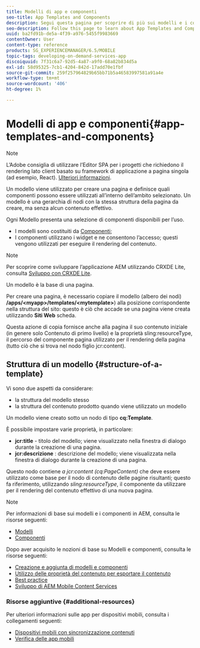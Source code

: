 ```yaml
---
title: Modelli di app e componenti
seo-title: App Templates and Components
description: Segui questa pagina per scoprire di più sui modelli e i componenti dell’app. Fornisce informazioni dettagliate sulla struttura dei modelli.
seo-description: Follow this page to learn about App Templates and Components. It provides detailed information on the structure of templates.
uuid: ba2fd91b-de5a-4f39-a976-5455f9983669
contentOwner: User
content-type: reference
products: SG_EXPERIENCEMANAGER/6.5/MOBILE
topic-tags: developing-on-demand-services-app
discoiquuid: 7f31c6a7-92d5-4a87-a9f0-68a82b834d5a
exl-id: 58d95325-7cb1-4204-842d-17add70e1fbf
source-git-commit: 259f257964829b65bb71b5a46583997581a91a4e
workflow-type: tm+mt
source-wordcount: '406'
ht-degree: 1%

---
```


# Modelli di app e componenti{#app-templates-and-components}

>[!NOTE]
>
>L’Adobe consiglia di utilizzare l’Editor SPA per i progetti che richiedono il rendering lato client basato su framework di applicazione a pagina singola (ad esempio, React). [Ulteriori informazioni](/help/sites-developing/spa-overview.md).

Un modello viene utilizzato per creare una pagina e definisce quali componenti possono essere utilizzati all’interno dell’ambito selezionato. Un modello è una gerarchia di nodi con la stessa struttura della pagina da creare, ma senza alcun contenuto effettivo.

Ogni Modello presenta una selezione di componenti disponibili per l’uso.

* I modelli sono costituiti da [Componenti](/help/sites-developing/components.md);
* I componenti utilizzano i widget e ne consentono l’accesso; questi vengono utilizzati per eseguire il rendering del contenuto.

>[!NOTE]
>
>Per scoprire come sviluppare l’applicazione AEM utilizzando CRXDE Lite, consulta [Sviluppo con CRXDE Lite](/help/sites-developing/developing-with-crxde-lite.md).

Un modello è la base di una pagina.

Per creare una pagina, è necessario copiare il modello (albero dei nodi) **/apps/&lt;myapp>/templates/&lt;mytemplate>**) alla posizione corrispondente nella struttura del sito: questo è ciò che accade se una pagina viene creata utilizzando **Siti Web** scheda.

Questa azione di copia fornisce anche alla pagina il suo contenuto iniziale (in genere solo Contenuto di primo livello) e la proprietà sling:resourceType, il percorso del componente pagina utilizzato per il rendering della pagina (tutto ciò che si trova nel nodo figlio jcr:content).

## Struttura di un modello {#structure-of-a-template}

Vi sono due aspetti da considerare:

* la struttura del modello stesso
* la struttura del contenuto prodotto quando viene utilizzato un modello

Un modello viene creato sotto un nodo di tipo **cq:Template**.

È possibile impostare varie proprietà, in particolare:

* **jcr:title** - titolo del modello; viene visualizzato nella finestra di dialogo durante la creazione di una pagina.
* **jcr:descrizione** : descrizione del modello; viene visualizzata nella finestra di dialogo durante la creazione di una pagina.

Questo nodo contiene *a jcr:content (cq:PageContent)* che deve essere utilizzato come base per il nodo di contenuto delle pagine risultanti; questo fa riferimento, utilizzando *sling:resourceType*, il componente da utilizzare per il rendering del contenuto effettivo di una nuova pagina.

>[!NOTE]
>
>Per informazioni di base sui modelli e i componenti in AEM, consulta le risorse seguenti:
>
>* [Modelli](/help/sites-developing/templates.md)
>* [Componenti](/help/sites-developing/components.md)
>

Dopo aver acquisito le nozioni di base su Modelli e componenti, consulta le risorse seguenti:

* [Creazione e aggiunta di modelli e componenti](/help/mobile/mobile-ondemand-app-templates.md)
* [Utilizzo delle proprietà del contenuto per esportare il contenuto](/help/mobile/on-demand-content-properties-exporting.md)
* [Best practice](/help/mobile/best-practices-aem-mobile.md)
* [Sviluppo di AEM Mobile Content Services](/help/mobile/developing-content-services.md)

### Risorse aggiuntive {#additional-resources}

Per ulteriori informazioni sulle app per dispositivi mobili, consulta i collegamenti seguenti:

* [Dispositivi mobili con sincronizzazione contenuti](/help/mobile/mobile-ondemand-contentsync.md)
* [Verifica delle app mobili](/help/mobile/develop-mobile-apps-testing.md)
